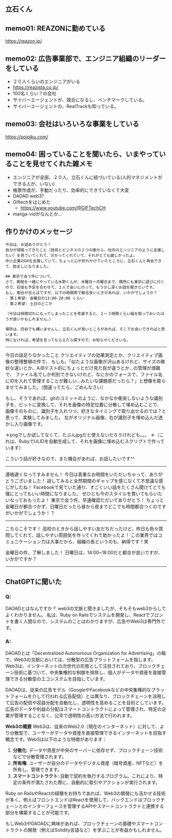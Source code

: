 立石くん
---

## memo01: REAZONに勤めている
https://reazon.jp/

## memo02: 広告事業部で、エンジニア組織のリーダーをしている
- ２０人くらいのエンジニアがいる
- https://reazista.co.jp/
- 100名くらい？の会社
- サイバーエージェントが、競合になるし、ベンチマークしている。
- サイバーエージェントの、RealTrackも知っている。

## memo03: 会社はいろいろな事業をしている
https://poipiku.com/

## memo04: 困っていることを聞いたら、いまやっていることを見せてくれた雑メモ
- エンジニアが全部、２０人、立石くんに紐づいている(人的マネジメントができる人が、いない)
- 帳票作成が、手動だったり、効率的にできていなくて大変
- DAOAD web3?
- Giftechをはじめた
  - https://www.youtube.com/@GIFTechCH
- manga-vidがなんとか...


## 作りかけのメッセージ
```
今日は、お話ありがとう！
自分が頑張ってきたこと（技術とビジネスの２つの面から、社内のエンジニアのように支援したい）を見ていてくれて、分かってくれていて、それがとても嬉しかったよ。
中小企業のDXを支援していて、ちょっと心が折れかけていたところに、立石くんと再会できて、励ましになりました。

## 東京で会う件について、
さて、開発を一緒にやっている水野くんが、木曜日〜月曜日まで、偶然にも東京に遊びに行くので、石垣も予定を合わせて、２人で会いに行って、もう少し深くお話を聞きたいです。
もし、都合が合えばですが、以下の時間帯で都合良いときがあれば、いかがでしょうか？
- 第１希望: 金曜日の13:00-20:00 くらい
- 第２希望: 土日のどこか

（今日は時間切れになってしまったことを考慮すると、２〜３時間くらい幅を取っておいたほうが良いかもしれません。）

場所は、四谷でも構いませんし、立石くんが良いところがあれば、そこでお会いできればと思います。
特になければ、希望を言ってもらえたら探すので、お知らせくださいな。
```


---
今日の話足りなかったこと
クリエイティブの効果測定とか、クリエイティブ画像の整理整頓の件で、
もしも、「似たような画像が沢山あるけれど、サイズの微妙な違いとか、A/Bテスト的にちょっとだけ見た目が違うとか...の管理が煩雑で、
ファイル名でしか判別できないけれど、なにかのフォースで、ファイル名にIDを入れて管理することが難しい...みたいな課題感だったら？」と想像を膨らませてみました。（間違ってたら、ごめんなさい）

もし、そうであれば、gitのコミットのように、なかなか衝突しないような識別子を、ビットに変換して、それを画像の特定位置に分散して埋め込むことで、
画像そのものに、識別子を入れつつ、好きなタイミングで取り出せるのでは？と思って、実験してみました。
左がオリジナル画像、右が識別子を埋め込んだ透かし入り画像です。

＊pngでしか試してなくて、たぶんjpgだと使えないだろうけれども。。。
＊（これは、RubyでULIDを自動生成して、それを画像に埋め込むスクリプトで作っています）

こういう話が好きなので、また機会があれば、お話したいです^^


---
連絡遅くなってすみません！
今日は貴重なお時間をいただいちゃって、ありがとうございました！
話してみると全然期間のギャップを感じなくて不思議な感じがしたね！
Facebookで見ていた通り、すごくいい話をたくさん聞けてとても僕にとってもいい時間になりました。
ぜひとも今のスタイルを貫いてもらいたいなっておもったよ！
東京で会う件、早速確認ただいてありがとう！
ちょっと金曜日が都合つかず、日曜日だったら昼から夜までどこでも時間都合つくのですがいかがでしょうか！？

---
こちらこそです！
高校のときから話しやすい友だちだったけど、昨日も色々質問してくれて、話しやすい雰囲気を作ってくれて助かったよ！
この業界ではコミュニケーション力は大事だから、組織の長というのも、納得です！笑

金曜日の件、了解しました！
日曜日は、14:00~18:00だと都合が良いですが、いかがですか？


---
## ChatGPTに聞いた
### Q:
DAOADとはなんですか？ web3の文脈と聞きましたが、そもそもweb3からしてよくわかりません。
私は、Ruby on Railsでシステムを開発し、Reactでフロントを書く人間なので、システムのことはわかりますが、広告やWeb3は専門外です。

### A:
DAOADとは「Decentralized Autonomous Organization for Advertising」の略で、Web3の文脈においては、分散型の広告プラットフォームを指します。Web3は、インターネットの次世代の形態として注目されており、ブロックチェーン技術に基づいて、中央集権的な制御を排除し、個人がデータや資産を直接管理できる分散型のエコシステムを目指しています。

DAOADは、従来の広告モデル（GoogleやFacebookなどの中央集権的なプラットフォームを介して行われる広告配信）とは異なり、ブロックチェーンを活用して広告の配信や収益分配を自動化し、透明性を高めることを目的としています。広告のデータや利益の分配はスマートコントラクトによって管理され、特定の企業が管理することなく、公平で透明性の高い方法で行われます。

**Web3の概要**
Web3は、従来のWeb2.0（現在のインターネット）に対して、より分散型で、ユーザーがデータや資産を直接管理できるインターネットを目指す概念です。Web3は以下のような特徴があります：

1. **分散化**: データや資産が中央のサーバーに依存せず、ブロックチェーン技術などで分散管理されます。
2. **所有権**: ユーザーが自分のデータやデジタル資産（暗号資産、NFTなど）を所有し、管理できます。
3. **スマートコントラクト**: 自動で契約を執行するプログラム。これにより、特定の条件が満たされた際に、自動的に取引やアクションが実行されます。

Ruby on RailsやReactの経験をお持ちであれば、Web3の開発にも活かせる技術が多く、例えばフロントエンドはReactを使用して、バックエンドはブロックチェーンとのインターフェースを管理するAPIやスマートコントラクトと連携する部分を構築することが可能です。

もしWeb3やDAOADに興味があれば、ブロックチェーンの基礎やスマートコントラクトの開発（例えばSolidity言語など）を学ぶことが有益かもしれません。




